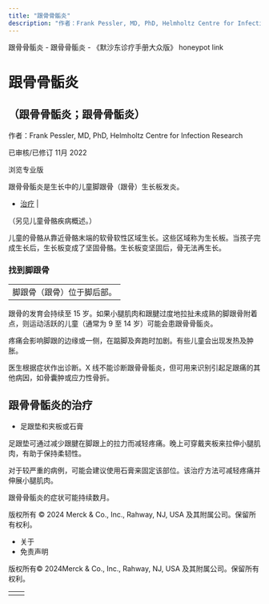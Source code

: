 ```yaml
---
title: "跟骨骨骺炎"
description: "作者：Frank Pessler, MD, PhD, Helmholtz Centre for Infection Research"
---
```


﻿跟骨骨骺炎 \- 跟骨骨骺炎 \- 《默沙东诊疗手册大众版》 honeypot link

# 跟骨骨骺炎

## （跟骨骨骺炎；跟骨骨骺炎）

作者：Frank Pessler, MD, PhD, Helmholtz Centre for Infection Research

已审核/已修订 11月 2022

浏览专业版

跟骨骨骺炎是生长中的儿童脚跟骨（跟骨）生长板发炎。

- [治疗](#治疗_v38721063_zh) \|

（另见儿童骨骼疾病概述。）

儿童的骨骼从靠近骨骼末端的软骨软性区域生长。这些区域称为生长板。当孩子完成生长后，生长板变成了坚固骨骼。生长板变坚固后，骨无法再生长。

### 找到脚跟骨

|     |
| --- |
| 脚跟骨（跟骨）位于脚后部。<br> |

跟骨的发育会持续至 15 岁。如果小腿肌肉和跟腱过度地拉扯未成熟的脚跟骨附着点，则运动活跃的儿童（通常为 9 至 14 岁）可能会患跟骨骨骺炎。

疼痛会影响脚跟的边缘或一侧，在踮脚及奔跑时加剧。有些儿童会出现发热及肿胀。

医生根据症状作出诊断。X 线不能诊断跟骨骨骺炎，但可用来识别引起足跟痛的其他病因，如骨囊肿或应力性骨折。

## 跟骨骨骺炎的治疗

- 足跟垫和夹板或石膏


足跟垫可通过减少跟腱在脚跟上的拉力而减轻疼痛。晚上可穿戴夹板来拉伸小腿肌肉，有助于保持柔韧性。

对于较严重的病例，可能会建议使用石膏来固定该部位。该治疗方法可减轻疼痛并伸展小腿肌肉。

跟骨骨骺炎的症状可能持续数月。



版权所有 © 2024
Merck & Co., Inc., Rahway, NJ, USA 及其附属公司。保留所有权利。

- 关于
- 免责声明

版权所有© 2024Merck & Co., Inc., Rahway, NJ, USA 及其附属公司。保留所有权利。

|     |     |
| --- | --- |
|  |  |